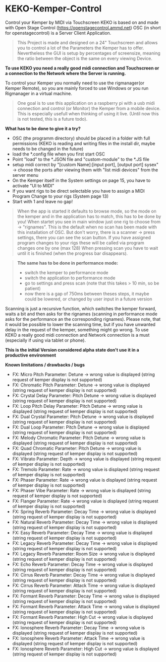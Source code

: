 # KEKO-Kemper-Control
Control your Kemper by MIDI via Touchscreen
KEKO is based on and made with Open Stage Control (https://openstagecontrol.ammd.net)
OSC (in short for openstagecontrol) is a Server Client Application. 

>This Project is made and designed on a 24" Touchscreen and allows you to control a lot of the Parameters the Kemper has to offer.
>Nevertheless the GUI is setup by percentages of screensize, meaning the ratio between the object is the same on every viewing Device.

**To use KEKO you need a really good midi connection and Touchscreen or a connection to the Network where the Server is running.**

To control your Kemper you normally need to use the rigmanager(or Kemper Remote), so you are mainly forced to use Windows or you run Rigmanager in a virtual machine.


>One goal is to use this application on a raspberry pi with a usb midi connection 
>and control (or Monitor) the Kemper from a mobile device.
>This is especially usefull when thinking of using it live.
>(Until now this is not tested, this is a future todo).


**What has to be done to give it a try?**
- OSC (the programm directory) should be placed in a folder with full permissions (KEKO is reading and writing files in the install dir, maybe needs to be changed in the future)
- load the *.config file when you first start OSC
- Point "load" to the *.JSON file and "custom-module" to the *.JS file
- setup midi correct by "[custom Name]:[input port], [output port] sysex" -> choose the ports after viewing them with "list midi devices" from the server menu
- On the Kemper itself in the System settings on page 15, you have to activate "UI to MIDI"
- If you want rigs to be direct selectable you have to assign a MIDI Program Change to your rigs (System page 13)
- Start with 1 and leave no gap!



>When the app is started it defaults to browse mode, so the mode on the kemper and in the application has to match, this has to be done by you!
>When startet you see in main window just one rig to choose from -> "rignames". 
>This is the default when no scan has been made with this installation of OSC.
>But don't worry, there is a scanner -> press settings, there you can see the scan button.
>If you have assigned program changes to your rigs these will be called via program changes one by one (max 128)
>When pressing scan you have to wait until it is finished (when the progress bar disappears).

>**The same has to be done in performance mode:**
>- switch the kemper to performance mode
>- switch the application to performance mode
>- go to settings and press scan (note that this takes > 10 min, so be patient)
> - now there is a gap of 750ms between theses steps, it maybe could be lowered, or changed by user input in a future version


Scanning is just a recursive function, which switches the kemper forward, 
waits a bit and then asks for the rignames 
(scanning in performance mode asks for the performance an the corresponding rignames). 
Please note, that it would be possible to lower the scanning time, but if you have 
unwanted delay in the request of the kemper, something might go wrong. 
To use KEKO a really good midi connection and Network connection is a must 
(especially if using via tablet or phone).

 

**This is the initial Version considered alpha state don't use it in a productive environment**

**Known limitations / drawbacks / bugs**
- FX: Micro Pitch       Parameter: Detune       -> wrong value is displayed (string request of kemper display is not supported)
- FX: Chromatic Pitch   Parameter: Detune       -> wrong value is displayed (string request of kemper display is not supported)
- FX: Crystal Delay     Parameter: Pitch Detune -> wrong value is displayed (string request of kemper display is not supported)
- FX: Loop Pitch Delay  Parameter: Pitch Detune -> wrong value is displayed (string request of kemper display is not supported)
- FX: Dual Crystal      Parameter: Pitch Detune -> wrong value is displayed (string request of kemper display is not supported)
- FX: Dual Loop         Parameter: Pitch Detune -> wrong value is displayed (string request of kemper display is not supported)
- FX: Melody Chromatic  Parameter: Pitch Detune -> wrong value is displayed (string request of kemper display is not supported)
- FX: Quad Chromatic    Parameter: Pitch Detune -> wrong value is displayed (string request of kemper display is not supported)
- FX: Vibrato           Parameter: Depth        -> wrong value is displayed (string request of kemper display is not supported)
- FX: Tremolo           Parameter: Rate         -> wrong value is displayed (string request of kemper display is not supported)
- FX: Phaser            Parameter: Rate         -> wrong value is displayed (string request of kemper display is not supported)
- FX: Phaser Vibe       Parameter: Rate         -> wrong value is displayed (string request of kemper display is not supported)
- FX: Flanger           Parameter: Rate         -> wrong value is displayed (string request of kemper display is not supported)
- FX: Spring Reverb     Parameter: Decay Time   -> wrong value is displayed (string request of kemper display is not supported)
- FX: Natural Reverb    Parameter: Decay Time   -> wrong value is displayed (string request of kemper display is not supported)
- FX: Easy Reverb       Parameter: Decay Time   -> wrong value is displayed (string request of kemper display is not supported)
- FX: Legacy Reverb     Parameter: Decay Time   -> wrong value is displayed (string request of kemper display is not supported)
- FX: Legacy Reverb     Parameter: Room Size    -> wrong value is displayed (string request of kemper display is not supported)
- FX: Echo Reverb       Parameter: Decay Time   -> wrong value is displayed (string request of kemper display is not supported)
- FX: Cirrus Reverb     Parameter: Decay Time   -> wrong value is displayed (string request of kemper display is not supported)
- FX: Cirrus Reverb     Parameter: Attack Time  -> wrong value is displayed (string request of kemper display is not supported)
- FX: Formant Reverb    Parameter: Decay Time   -> wrong value is displayed (string request of kemper display is not supported)
- FX: Formant Reverb    Parameter: Attack Time  -> wrong value is displayed (string request of kemper display is not supported)
- FX: Formant Reverb    Parameter: High Cut     -> wrong value is displayed (string request of kemper display is not supported)
- FX: Ionosphere Reverb Parameter: Decay Time   -> wrong value is displayed (string request of kemper display is not supported)
- FX: Ionosphere Reverb Parameter: Attack Time  -> wrong value is displayed (string request of kemper display is not supported)
- FX: Ionosphere Reverb Parameter: High Cut     -> wrong value is displayed (string request of kemper display is not supported)
